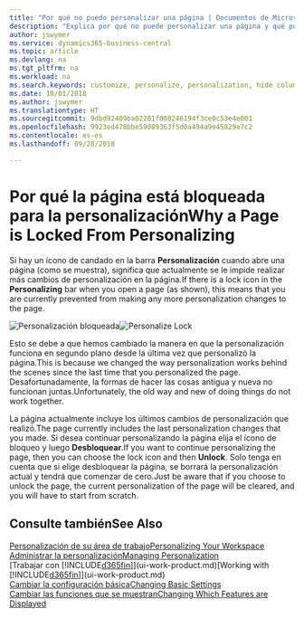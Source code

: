 ```yaml
---
title: "Por qué no puedo personalizar una página | Documentos de Microsoft"
description: "Explica por qué no puede personalizar una página y qué puede hacer para desbloquearla."
author: jswymer
ms.service: dynamics365-business-central
ms.topic: article
ms.devlang: na
ms.tgt_pltfrm: na
ms.workload: na
ms.search.keywords: customize, personalize, personalization, hide columns, remove fields, move fields
ms.date: 10/01/2018
ms.author: jswymer
ms.translationtype: HT
ms.sourcegitcommit: 9dbd92409ba02281f008246194f3ce0c53e4e001
ms.openlocfilehash: 9923ed478bbe59089363f5d0a494a9e45829e7c2
ms.contentlocale: es-es
ms.lasthandoff: 09/28/2018

---
```

# <a name="why-a-page-is-locked-from-personalizing"></a><span data-ttu-id="4d09d-103">Por qué la página está bloqueada para la personalización</span><span class="sxs-lookup"><span data-stu-id="4d09d-103">Why a Page is Locked From Personalizing</span></span>
<span data-ttu-id="4d09d-104">Si hay un ícono de candado en la barra **Personalización** cuando abre una página (como se muestra), significa que actualmente se le impide realizar más cambios de personalización en la página.</span><span class="sxs-lookup"><span data-stu-id="4d09d-104">If there is a lock icon in the **Personalizing** bar when you open a page (as shown), this means that you are currently prevented from making any more personalization changes to the page.</span></span>

<span data-ttu-id="4d09d-105">![Personalización bloqueada](media/personalization-locked.png "Personalización bloqueada")</span><span class="sxs-lookup"><span data-stu-id="4d09d-105">![Personalize Lock](media/personalization-locked.png "Personalize lock")</span></span>

<span data-ttu-id="4d09d-106">Esto se debe a que hemos cambiado la manera en que la personalización funciona en segundo plano desde la última vez que personalizó la página.</span><span class="sxs-lookup"><span data-stu-id="4d09d-106">This is because we changed the way personalization works behind the scenes since the last time that you personalized the page.</span></span> <span data-ttu-id="4d09d-107">Desafortunadamente, la formas de hacer las cosas antigua y nueva no funcionan juntas.</span><span class="sxs-lookup"><span data-stu-id="4d09d-107">Unfortunately, the old way and new of doing things do not work together.</span></span>

<span data-ttu-id="4d09d-108">La página actualmente incluye los últimos cambios de personalización que realizó.</span><span class="sxs-lookup"><span data-stu-id="4d09d-108">The page currently includes the last personalization changes that you made.</span></span> <span data-ttu-id="4d09d-109">Si desea continuar personalizando la página elija el ícono de bloqueo y luego **Desbloquear**.</span><span class="sxs-lookup"><span data-stu-id="4d09d-109">If you want to continue personalizing the page, then you can choose the lock icon and then **Unlock**.</span></span> <span data-ttu-id="4d09d-110">Solo tenga en cuenta que si elige desbloquear la página, se borrará la personalización actual y tendrá que comenzar de cero.</span><span class="sxs-lookup"><span data-stu-id="4d09d-110">Just be aware that if you choose to unlock the page, the current personalization of the page will be cleared, and you will have to start from scratch.</span></span>


## <a name="see-also"></a><span data-ttu-id="4d09d-111">Consulte también</span><span class="sxs-lookup"><span data-stu-id="4d09d-111">See Also</span></span>
[<span data-ttu-id="4d09d-112">Personalización de su área de trabajo</span><span class="sxs-lookup"><span data-stu-id="4d09d-112">Personalizing Your Workspace</span></span>](ui-personalization-manage.md)  
[<span data-ttu-id="4d09d-113">Administrar la personalización</span><span class="sxs-lookup"><span data-stu-id="4d09d-113">Managing Personalization</span></span>](ui-personalization-manage.md)  
<span data-ttu-id="4d09d-114">[Trabajar con [!INCLUDE[d365fin](includes/d365fin_md.md)]](ui-work-product.md)</span><span class="sxs-lookup"><span data-stu-id="4d09d-114">[Working with [!INCLUDE[d365fin](includes/d365fin_md.md)]](ui-work-product.md)</span></span>  
[<span data-ttu-id="4d09d-115">Cambiar la configuración básica</span><span class="sxs-lookup"><span data-stu-id="4d09d-115">Changing Basic Settings</span></span>](ui-change-basic-settings.md)  
[<span data-ttu-id="4d09d-116">Cambiar las funciones que se muestran</span><span class="sxs-lookup"><span data-stu-id="4d09d-116">Changing Which Features are Displayed</span></span>](ui-experiences.md)  

